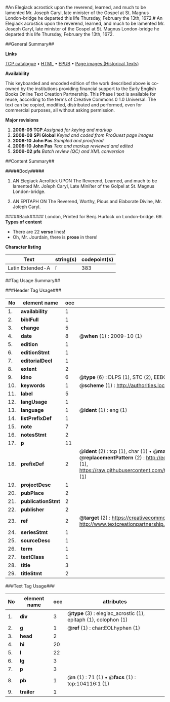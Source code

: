 #An Elegiack acrostick upon the reverend, learned, and much to be lamented Mr. Joseph Caryl, late minister of the Gospel at St. Magnus London-bridge he departed this life Thursday, February the 13th, 1672.#
An Elegiack acrostick upon the reverend, learned, and much to be lamented Mr. Joseph Caryl, late minister of the Gospel at St. Magnus London-bridge he departed this life Thursday, February the 13th, 1672.

##General Summary##

**Links**

[TCP catalogue](http://www.ota.ox.ac.uk/tcp/)  • 
[HTML](http://tei.it.ox.ac.uk/tcp/Texts-HTML/free/A38/A38674.html)  • 
[EPUB](http://tei.it.ox.ac.uk/tcp/Texts-EPUB/free/A38/A38674.epub) • 
[Page images (Historical Texts)](https://data.historicaltexts.jisc.ac.uk/view?pubId=eebo-15612445e&pageId=eebo-15612445e-104116-1)

**Availability**

This keyboarded and encoded edition of the
	       work described above is co-owned by the institutions
	       providing financial support to the Early English Books
	       Online Text Creation Partnership. This Phase I text is
	       available for reuse, according to the terms of Creative
	       Commons 0 1.0 Universal. The text can be copied,
	       modified, distributed and performed, even for
	       commercial purposes, all without asking permission.

**Major revisions**

1. __2008-05__ __TCP__ *Assigned for keying and markup*
1. __2008-08__ __SPi Global__ *Keyed and coded from ProQuest page images*
1. __2008-10__ __John Pas__ *Sampled and proofread*
1. __2008-10__ __John Pas__ *Text and markup reviewed and edited*
1. __2009-02__ __pfs__ *Batch review (QC) and XML conversion*

##Content Summary##

#####Body#####

1. AN Elegiack Acroſtick UPON The Reverend, Learned, and much to be lamented Mr. Joſeph Caryl, Late Miniſter of the Goſpel at St. Magnus London-bridge.

1. AN EPITAPH ON The Reverend, Worthy, Pious and Elaborate Divine, Mr. Joſeph Caryl.

#####Back#####
London, Printed for Benj. Hurlock on London-bridge. 69.
**Types of content**

  * There are 22 **verse** lines!
  * Oh, Mr. Jourdain, there is **prose** in there!

**Character listing**


|Text|string(s)|codepoint(s)|
|---|---|---|
|Latin Extended-A|ſ|383|

##Tag Usage Summary##

###Header Tag Usage###

|No|element name|occ|attributes|
|---|---|---|---|
|1.|__availability__|1||
|2.|__biblFull__|1||
|3.|__change__|5||
|4.|__date__|8| @__when__ (1) : 2009-10 (1)|
|5.|__edition__|1||
|6.|__editionStmt__|1||
|7.|__editorialDecl__|1||
|8.|__extent__|2||
|9.|__idno__|6| @__type__ (6) : DLPS (1), STC (2), EEBO-CITATION (1), OCLC (1), VID (1)|
|10.|__keywords__|1| @__scheme__ (1) : http://authorities.loc.gov/ (1)|
|11.|__label__|5||
|12.|__langUsage__|1||
|13.|__language__|1| @__ident__ (1) : eng (1)|
|14.|__listPrefixDef__|1||
|15.|__note__|7||
|16.|__notesStmt__|2||
|17.|__p__|11||
|18.|__prefixDef__|2| @__ident__ (2) : tcp (1), char (1)  •  @__matchPattern__ (2) : ([0-9\-]+):([0-9IVX]+) (1), (.+) (1)  •  @__replacementPattern__ (2) : http://eebo.chadwyck.com/downloadtiff?vid=$1&page=$2 (1), https://raw.githubusercontent.com/textcreationpartnership/Texts/master/tcpchars.xml#$1 (1)|
|19.|__projectDesc__|1||
|20.|__pubPlace__|2||
|21.|__publicationStmt__|2||
|22.|__publisher__|2||
|23.|__ref__|2| @__target__ (2) : https://creativecommons.org/publicdomain/zero/1.0/ (1), http://www.textcreationpartnership.org/docs/. (1)|
|24.|__seriesStmt__|1||
|25.|__sourceDesc__|1||
|26.|__term__|1||
|27.|__textClass__|1||
|28.|__title__|3||
|29.|__titleStmt__|2||


###Text Tag Usage###

|No|element name|occ|attributes|
|---|---|---|---|
|1.|__div__|3| @__type__ (3) : elegiac_acrostic (1), epitaph (1), colophon (1)|
|2.|__g__|1| @__ref__ (1) : char:EOLhyphen (1)|
|3.|__head__|2||
|4.|__hi__|20||
|5.|__l__|22||
|6.|__lg__|3||
|7.|__p__|3||
|8.|__pb__|1| @__n__ (1) : 71 (1)  •  @__facs__ (1) : tcp:104116:1 (1)|
|9.|__trailer__|1||
